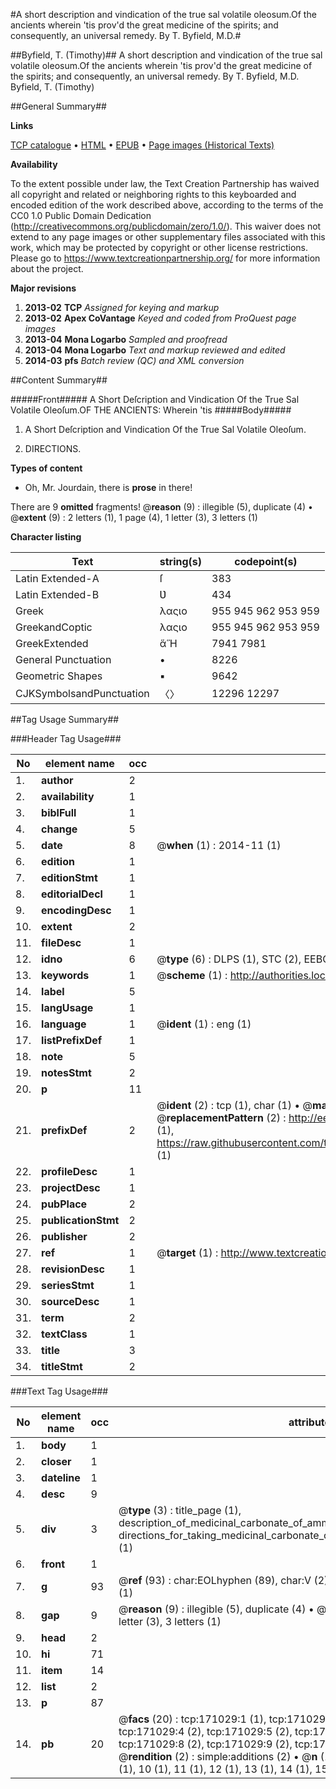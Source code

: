 #A short description and vindication of the true sal volatile oleosum.Of the ancients wherein 'tis prov'd the great medicine of the spirits; and consequently, an universal remedy. By T. Byfield, M.D.#

##Byfield, T. (Timothy)##
A short description and vindication of the true sal volatile oleosum.Of the ancients wherein 'tis prov'd the great medicine of the spirits; and consequently, an universal remedy. By T. Byfield, M.D.
Byfield, T. (Timothy)

##General Summary##

**Links**

[TCP catalogue](http://www.ota.ox.ac.uk/tcp/)  • 
[HTML](http://tei.it.ox.ac.uk/tcp/Texts-HTML/free/A78/A78096.html)  • 
[EPUB](http://tei.it.ox.ac.uk/tcp/Texts-EPUB/free/A78/A78096.epub) • 
[Page images (Historical Texts)](https://historicaltexts.jisc.ac.uk/eebo-99898027e)

**Availability**

To the extent possible under law, the Text Creation Partnership has waived all copyright and related or neighboring rights to this keyboarded and encoded edition of the work described above, according to the terms of the CC0 1.0 Public Domain Dedication (http://creativecommons.org/publicdomain/zero/1.0/). This waiver does not extend to any page images or other supplementary files associated with this work, which may be protected by copyright or other license restrictions. Please go to https://www.textcreationpartnership.org/ for more information about the project.

**Major revisions**

1. __2013-02__ __TCP__ *Assigned for keying and markup*
1. __2013-02__ __Apex CoVantage__ *Keyed and coded from ProQuest page images*
1. __2013-04__ __Mona Logarbo__ *Sampled and proofread*
1. __2013-04__ __Mona Logarbo__ *Text and markup reviewed and edited*
1. __2014-03__ __pfs__ *Batch review (QC) and XML conversion*

##Content Summary##

#####Front#####
 A Short Deſcription and Vindication Of the True Sal Volatile Oleoſum.OF THE ANCIENTS: Wherein 'tis 
#####Body#####

1. A Short Deſcription and Vindication Of the True Sal Volatile Oleoſum.

1. DIRECTIONS.

**Types of content**

  * Oh, Mr. Jourdain, there is **prose** in there!

There are 9 **omitted** fragments! 
 @__reason__ (9) : illegible (5), duplicate (4)  •  @__extent__ (9) : 2 letters (1), 1 page (4), 1 letter (3), 3 letters (1)

**Character listing**


|Text|string(s)|codepoint(s)|
|---|---|---|
|Latin Extended-A|ſ|383|
|Latin Extended-B|Ʋ|434|
|Greek|λαςιο|955 945 962 953 959|
|GreekandCoptic|λαςιο|955 945 962 953 959|
|GreekExtended|ἅἭ|7941 7981|
|General Punctuation|•|8226|
|Geometric Shapes|▪|9642|
|CJKSymbolsandPunctuation|〈〉|12296 12297|

##Tag Usage Summary##

###Header Tag Usage###

|No|element name|occ|attributes|
|---|---|---|---|
|1.|__author__|2||
|2.|__availability__|1||
|3.|__biblFull__|1||
|4.|__change__|5||
|5.|__date__|8| @__when__ (1) : 2014-11 (1)|
|6.|__edition__|1||
|7.|__editionStmt__|1||
|8.|__editorialDecl__|1||
|9.|__encodingDesc__|1||
|10.|__extent__|2||
|11.|__fileDesc__|1||
|12.|__idno__|6| @__type__ (6) : DLPS (1), STC (2), EEBO-CITATION (1), PROQUEST (1), VID (1)|
|13.|__keywords__|1| @__scheme__ (1) : http://authorities.loc.gov/ (1)|
|14.|__label__|5||
|15.|__langUsage__|1||
|16.|__language__|1| @__ident__ (1) : eng (1)|
|17.|__listPrefixDef__|1||
|18.|__note__|5||
|19.|__notesStmt__|2||
|20.|__p__|11||
|21.|__prefixDef__|2| @__ident__ (2) : tcp (1), char (1)  •  @__matchPattern__ (2) : ([0-9\-]+):([0-9IVX]+) (1), (.+) (1)  •  @__replacementPattern__ (2) : http://eebo.chadwyck.com/downloadtiff?vid=$1&page=$2 (1), https://raw.githubusercontent.com/textcreationpartnership/Texts/master/tcpchars.xml#$1 (1)|
|22.|__profileDesc__|1||
|23.|__projectDesc__|1||
|24.|__pubPlace__|2||
|25.|__publicationStmt__|2||
|26.|__publisher__|2||
|27.|__ref__|1| @__target__ (1) : http://www.textcreationpartnership.org/docs/. (1)|
|28.|__revisionDesc__|1||
|29.|__seriesStmt__|1||
|30.|__sourceDesc__|1||
|31.|__term__|2||
|32.|__textClass__|1||
|33.|__title__|3||
|34.|__titleStmt__|2||


###Text Tag Usage###

|No|element name|occ|attributes|
|---|---|---|---|
|1.|__body__|1||
|2.|__closer__|1||
|3.|__dateline__|1||
|4.|__desc__|9||
|5.|__div__|3| @__type__ (3) : title_page (1), description_of_medicinal_carbonate_of_ammonia_flavored_with_volatile_oils (1), directions_for_taking_medicinal_carbonate_of_ammonia_flavored_with_volatile_oils (1)|
|6.|__front__|1||
|7.|__g__|93| @__ref__ (93) : char:EOLhyphen (89), char:V (2), char:punc (1), char:EOLunhyphen (1)|
|8.|__gap__|9| @__reason__ (9) : illegible (5), duplicate (4)  •  @__extent__ (9) : 2 letters (1), 1 page (4), 1 letter (3), 3 letters (1)|
|9.|__head__|2||
|10.|__hi__|71||
|11.|__item__|14||
|12.|__list__|2||
|13.|__p__|87||
|14.|__pb__|20| @__facs__ (20) : tcp:171029:1 (1), tcp:171029:2 (2), tcp:171029:3 (2), tcp:171029:4 (2), tcp:171029:5 (2), tcp:171029:6 (2), tcp:171029:7 (2), tcp:171029:8 (2), tcp:171029:9 (2), tcp:171029:10 (2), tcp:171029:11 (1)  •  @__rendition__ (2) : simple:additions (2)  •  @__n__ (17) : 4 (3), 5 (3), 6 (1), 7 (1), 8 (1), 9 (1), 10 (1), 11 (1), 12 (1), 13 (1), 14 (1), 15 (1), 16 (1)|
